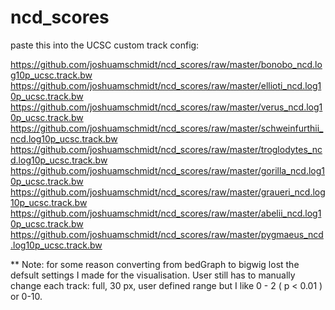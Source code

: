 # ncd_scores
paste this into the UCSC custom track config:

https://github.com/joshuamschmidt/ncd_scores/raw/master/bonobo_ncd.log10p_ucsc.track.bw
https://github.com/joshuamschmidt/ncd_scores/raw/master/ellioti_ncd.log10p_ucsc.track.bw
https://github.com/joshuamschmidt/ncd_scores/raw/master/verus_ncd.log10p_ucsc.track.bw
https://github.com/joshuamschmidt/ncd_scores/raw/master/schweinfurthii_ncd.log10p_ucsc.track.bw
https://github.com/joshuamschmidt/ncd_scores/raw/master/troglodytes_ncd.log10p_ucsc.track.bw
https://github.com/joshuamschmidt/ncd_scores/raw/master/gorilla_ncd.log10p_ucsc.track.bw
https://github.com/joshuamschmidt/ncd_scores/raw/master/graueri_ncd.log10p_ucsc.track.bw
https://github.com/joshuamschmidt/ncd_scores/raw/master/abelii_ncd.log10p_ucsc.track.bw
https://github.com/joshuamschmidt/ncd_scores/raw/master/pygmaeus_ncd.log10p_ucsc.track.bw


** Note: for some reason converting from bedGraph to bigwig lost the defsult settings I made for the visualisation. User still has to manually change each track: full, 30 px, user defined range but I like 0 - 2 ( p < 0.01 ) or 0-10.
